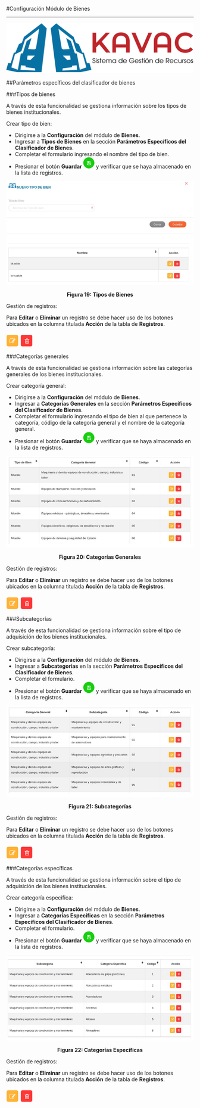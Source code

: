 #Configuración Módulo de Bienes
*******************************

![Screenshot](../img/logokavac.png#imagen)

##Parámetros específicos del clasificador de bienes 

###Tipos de bienes

A través de esta funcionalidad se gestiona información sobre los tipos de bienes institucionales.   

Crear tipo de bien: 

- Dirigirse a la **Configuración** del módulo de **Bienes**.
- Ingresar a **Tipos de Bienes** en la sección **Parámetros Específicos del Clasificador de Bienes**.
- Completar el formulario ingresando el nombre del tipo de bien.  
- Presionar el botón **Guardar** ![Screenshot](../img/save.png) y verificar que se haya almacenado en la lista de registros. 

![Screenshot](../img/figure_19.jpg)<div style="text-align: center;font-weight: bold">Figura 19: Tipos de Bienes</div>


Gestión de registros: 

Para **Editar** o **Eliminar** un registro se debe hacer uso de los botones ubicados en la columna titulada **Acción** de la tabla de **Registros**.

![Screenshot](../img/manage_1.png#imagen)


###Categorías generales

A través de esta funcionalidad se gestiona información sobre las categorías generales de los bienes institucionales.   

Crear categoría general:

- Dirigirse a la **Configuración** del módulo de **Bienes**.
- Ingresar a **Categorías Generales** en la sección **Parámetros Específicos del Clasificador de Bienes**.
- Completar el formulario ingresando el tipo de bien al que pertenece la categoría, código de la categoría general y el nombre de la categoría general.
- Presionar el botón **Guardar** ![Screenshot](../img/save.png) y verificar que se haya almacenado en la lista de registros. 

![Screenshot](../img/figure_20.jpg)<div style="text-align: center;font-weight: bold">Figura 20: Categorías Generales</div>

Gestión de registros: 

Para **Editar** o **Eliminar** un registro se debe hacer uso de los botones ubicados en la columna titulada **Acción** de la tabla de **Registros**.

![Screenshot](../img/manage_1.png#imagen)

###Subcategorías

A través de esta funcionalidad se gestiona información sobre el tipo de adquisición de los bienes institucionales.   

Crear subcategoría: 

- Dirigirse a la **Configuración** del módulo de **Bienes**.
- Ingresar a **Subcategorías** en la sección **Parámetros Específicos del Clasificador de Bienes**.
- Completar el formulario.   
- Presionar el botón **Guardar** ![Screenshot](../img/save.png) y verificar que se haya almacenado en la lista de registros. 

![Screenshot](../img/figure_21.jpg)<div style="text-align: center;font-weight: bold">Figura 21: Subcategorías</div>

Gestión de registros: 

Para **Editar** o **Eliminar** un registro se debe hacer uso de los botones ubicados en la columna titulada **Acción** de la tabla de **Registros**.

![Screenshot](../img/manage_1.png#imagen) 

###Categorías específicas
	
A través de esta funcionalidad se gestiona información sobre el tipo de adquisición de los bienes institucionales.   

Crear categoría específica:  

- Dirigirse a la **Configuración** del módulo de **Bienes**.
- Ingresar a **Categorías Específicas** en la sección **Parámetros Específicos del Clasificador de Bienes**.
- Completar el formulario.   
- Presionar el botón **Guardar** ![Screenshot](../img/save.png) y verificar que se haya almacenado en la lista de registros. 

![Screenshot](../img/figure_22.jpg)<div style="text-align: center;font-weight: bold">Figura 22: Categorías Específicas</div>

Gestión de registros: 

Para **Editar** o **Eliminar** un registro se debe hacer uso de los botones ubicados en la columna titulada **Acción** de la tabla de **Registros**.

![Screenshot](../img/manage_1.png#imagen) 

